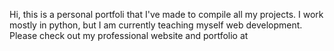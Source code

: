 Hi, this is a personal portfoli that I've made to compile all my projects. I work mostly in python, but I am currently teaching myself web development. 
Please check out my professional website and portfolio at <link>
